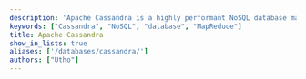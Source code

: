 ```yaml
---
description: 'Apache Cassandra is a highly performant NoSQL database management system with a focus on scalability and high availability.'
keywords: ["Cassandra", "NoSQL", "database", "MapReduce"]
title: Apache Cassandra
show_in_lists: true
aliases: ['/databases/cassandra/']
authors: ["Utho"]
---
```

